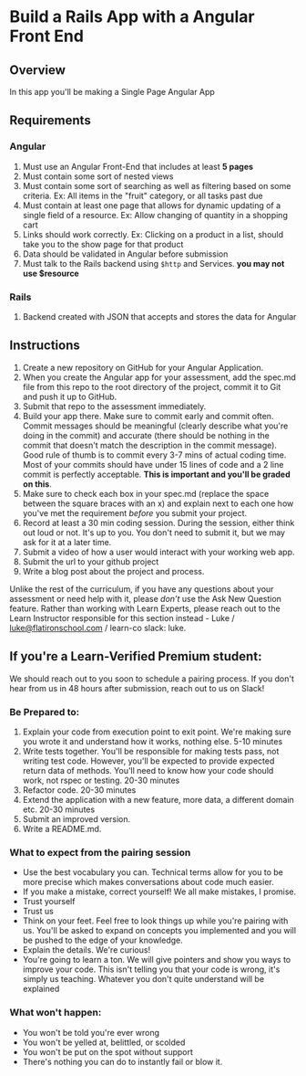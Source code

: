 # Build a Rails App with a Angular Front End

## Overview

In this app you'll be making a Single Page Angular App

## Requirements

### Angular

1. Must use an Angular Front-End that includes at least **5 pages**
2. Must contain some sort of nested views
3. Must contain some sort of searching as well as filtering based on some criteria. Ex: All items in the "fruit" category, or all tasks past due
4. Must contain at least one page that allows for dynamic updating of a single field of a resource. Ex: Allow changing of quantity in a shopping cart
5. Links should work correctly. Ex: Clicking on a product in a list, should take you to the show page for that product
6. Data should be validated in Angular before submission
7. Must talk to the Rails backend using `$http` and Services. **you may not use $resource**

### Rails

1. Backend created with JSON that accepts and stores the data for Angular

## Instructions
1. Create a new repository on GitHub for your Angular Application.
2. When you create the Angular app for your assessment, add the spec.md file from this repo to the root directory of the project, commit it to Git and push it up to GitHub.
3. Submit that repo to the assessment immediately.
4. Build your app there. Make sure to commit early and commit often. Commit messages should be meaningful (clearly describe what you're doing in the commit) and accurate (there should be nothing in the commit that doesn't match the description in the commit message). Good rule of thumb is to commit every 3-7 mins of actual coding time. Most of your commits should have under 15 lines of code and a 2 line commit is perfectly acceptable. **This is important and you'll be graded on this**.
5. Make sure to check each box in your spec.md (replace the space between the square braces with an x) and explain next to each one how you've met the requirement *before* you submit your project.
5. Record at least a 30 min coding session. During the session, either think out loud or not. It's up to you. You don't need to submit it, but we may ask for it at a later time.
6. Submit a video of how a user would interact with your working web app.
7. Submit the url to your github project
8. Write a blog post about the project and process.

Unlike the rest of the curriculum, if you have any questions about your assessment or need help with it, please *don’t* use the Ask New Question feature. Rather than working with Learn Experts, please reach out to the Learn Instructor responsible for this section instead - Luke / luke@flatironschool.com / learn-co slack: luke.

## If you're a Learn-Verified Premium student:

We should reach out to you soon to schedule a pairing process. If you don't hear from us in 48 hours after submission, reach out to us on Slack!

### Be Prepared to:

1. Explain your code from execution point to exit point. We're making sure you wrote it and understand how it works, nothing else. 5-10 minutes
2. Write tests together. You'll be responsible for making tests pass, not writing test code. However, you'll be expected to provide expected return data of methods. You'll need to know how your code should work, not rspec or testing. 20-30 minutes
3. Refactor code. 20-30 minutes
4. Extend the application with a new feature, more data, a different domain etc. 20-30 minutes
5. Submit an improved version.
6. Write a README.md.

### What to expect from the pairing session

- Use the best vocabulary you can. Technical terms allow for you to be more precise which makes conversations about code much easier.
- If you make a mistake, correct yourself! We all make mistakes, I promise.
- Trust yourself
- Trust us
- Think on your feet. Feel free to look things up while you're pairing with us. You'll be asked to expand on concepts you implemented and you will be pushed to the edge of your knowledge.
- Explain the details. We're curious!
- You're going to learn a ton. We will give pointers and show you ways to improve your code. This isn't telling you that your code is wrong, it's simply us teaching. Whatever you don't quite understand will be explained

### What won't happen:

- You won't be told you're ever wrong
- You won't be yelled at, belittled, or scolded
- You won't be put on the spot without support
- There's nothing you can do to instantly fail or blow it.

